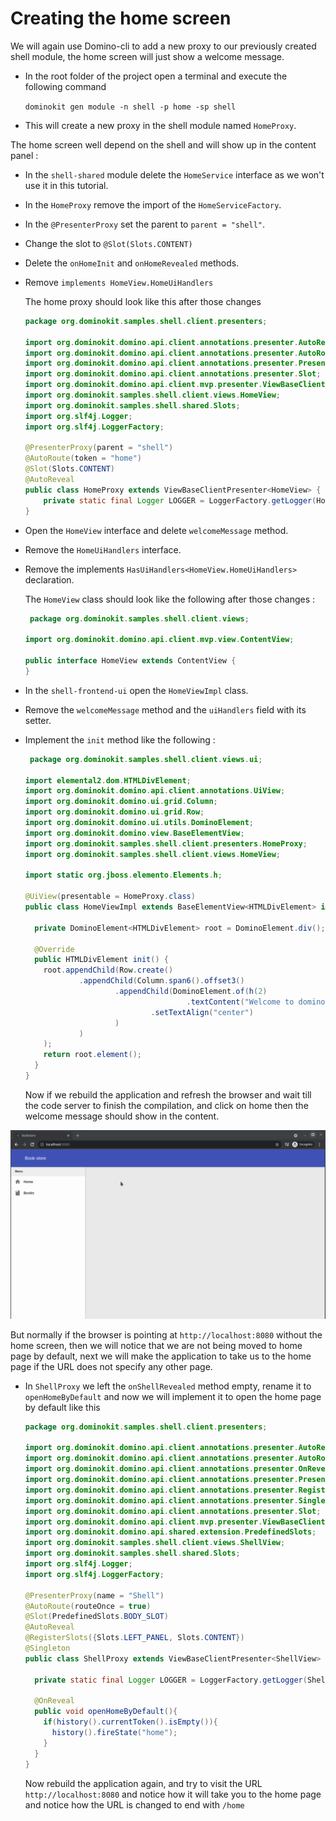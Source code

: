 # Creating the home screen

We will again use Domino-cli to add a new proxy to our previously created shell module, the home screen will just show a welcome message.

- In the root folder of the project open a terminal and execute the following command

  `dominokit gen module -n shell -p home -sp shell`
- This will create a new proxy in the shell module named `HomeProxy`.

The home screen well depend on the shell and will show up in the content panel :

- In the `shell-shared` module delete the `HomeService` interface as we won't use it in this tutorial.
- In the `HomeProxy` remove the import of the `HomeServiceFactory`.
- In the `@PresenterProxy` set the parent to `parent = "shell"`.
- Change the slot to `@Slot(Slots.CONTENT)`
- Delete the `onHomeInit` and `onHomeRevealed` methods.
- Remove `implements HomeView.HomeUiHandlers`

  The home proxy should look like this after those changes

  ```java
  package org.dominokit.samples.shell.client.presenters;
  
  import org.dominokit.domino.api.client.annotations.presenter.AutoReveal;
  import org.dominokit.domino.api.client.annotations.presenter.AutoRoute;
  import org.dominokit.domino.api.client.annotations.presenter.PresenterProxy;
  import org.dominokit.domino.api.client.annotations.presenter.Slot;
  import org.dominokit.domino.api.client.mvp.presenter.ViewBaseClientPresenter;
  import org.dominokit.samples.shell.client.views.HomeView;
  import org.dominokit.samples.shell.shared.Slots;
  import org.slf4j.Logger;
  import org.slf4j.LoggerFactory;
  
  @PresenterProxy(parent = "shell")
  @AutoRoute(token = "home")
  @Slot(Slots.CONTENT)
  @AutoReveal
  public class HomeProxy extends ViewBaseClientPresenter<HomeView> {
      private static final Logger LOGGER = LoggerFactory.getLogger(HomeProxy.class);
  }
  ```

- Open the `HomeView` interface and delete `welcomeMessage` method.
- Remove the `HomeUiHandlers` interface.
- Remove the implements `HasUiHandlers<HomeView.HomeUiHandlers>` declaration.

  The `HomeView` class should look like the following after those changes :

  ```java
   package org.dominokit.samples.shell.client.views;
  
  import org.dominokit.domino.api.client.mvp.view.ContentView;
  
  public interface HomeView extends ContentView {
  }
  ```

- In the `shell-frontend-ui` open the `HomeViewImpl` class.
- Remove the `welcomeMessage` method and the `uiHandlers` field with its setter.

- Implement the `init` method like the following :

  ```java
   package org.dominokit.samples.shell.client.views.ui;
  
  import elemental2.dom.HTMLDivElement;
  import org.dominokit.domino.api.client.annotations.UiView;
  import org.dominokit.domino.ui.grid.Column;
  import org.dominokit.domino.ui.grid.Row;
  import org.dominokit.domino.ui.utils.DominoElement;
  import org.dominokit.domino.view.BaseElementView;
  import org.dominokit.samples.shell.client.presenters.HomeProxy;
  import org.dominokit.samples.shell.client.views.HomeView;
  
  import static org.jboss.elemento.Elements.h;
  
  @UiView(presentable = HomeProxy.class)
  public class HomeViewImpl extends BaseElementView<HTMLDivElement> implements HomeView{
  
    private DominoElement<HTMLDivElement> root = DominoElement.div();
  
    @Override
    public HTMLDivElement init() {
      root.appendChild(Row.create()
              .appendChild(Column.span6().offset3()
                      .appendChild(DominoElement.of(h(2)
                                      .textContent("Welcome to domino book store."))
                              .setTextAlign("center")
                      )
              )
      );
      return root.element();
    }
  }
  ```
  Now if we rebuild the application and refresh the browser and wait till the code server to finish the compilation, and click on home then the welcome message should show in the content.

![Home](../documents/home.gif)

  But normally if the browser is pointing at `http://localhost:8080` without the home screen, then we will notice that we are not being moved to home page by default, next we will make the application to take us to the home page if the URL does not specify any other page.
  
- In `ShellProxy` we left the `onShellRevealed` method empty, rename it to `openHomeByDefault` and now we will implement it to open the home page by default like this
  
  ```java
  package org.dominokit.samples.shell.client.presenters;
  
  import org.dominokit.domino.api.client.annotations.presenter.AutoReveal;
  import org.dominokit.domino.api.client.annotations.presenter.AutoRoute;
  import org.dominokit.domino.api.client.annotations.presenter.OnReveal;
  import org.dominokit.domino.api.client.annotations.presenter.PresenterProxy;
  import org.dominokit.domino.api.client.annotations.presenter.RegisterSlots;
  import org.dominokit.domino.api.client.annotations.presenter.Singleton;
  import org.dominokit.domino.api.client.annotations.presenter.Slot;
  import org.dominokit.domino.api.client.mvp.presenter.ViewBaseClientPresenter;
  import org.dominokit.domino.api.shared.extension.PredefinedSlots;
  import org.dominokit.samples.shell.client.views.ShellView;
  import org.dominokit.samples.shell.shared.Slots;
  import org.slf4j.Logger;
  import org.slf4j.LoggerFactory;
  
  @PresenterProxy(name = "Shell")
  @AutoRoute(routeOnce = true)
  @Slot(PredefinedSlots.BODY_SLOT)
  @AutoReveal
  @RegisterSlots({Slots.LEFT_PANEL, Slots.CONTENT})
  @Singleton
  public class ShellProxy extends ViewBaseClientPresenter<ShellView> {
  
    private static final Logger LOGGER = LoggerFactory.getLogger(ShellProxy.class);
  
    @OnReveal
    public void openHomeByDefault(){
      if(history().currentToken().isEmpty()){
        history().fireState("home");
      }
    }
  }
  ```
  
  Now rebuild the application again, and try to visit the URL `http://localhost:8080` and notice how it will take you to the home page and notice how the URL is changed to end with `/home`